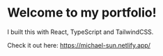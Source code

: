 # Welcome to my portfolio!

I built this with React, TypeScript and TailwindCSS.

Check it out here: https://michael-sun.netlify.app/
